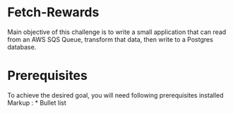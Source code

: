 # Fetch-Rewards

Main objective of this challenge is to write a small application that can read from an AWS SQS Queue, transform that data, then write to a Postgres database.

# Prerequisites
To achieve the desired goal, you will need following prerequisites installed
 Markup : * Bullet list
 
